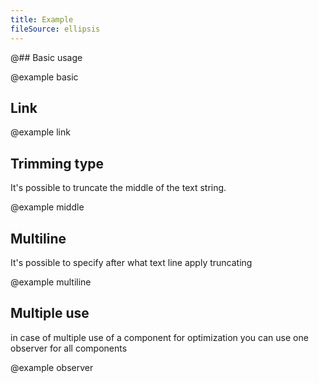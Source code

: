```yaml
---
title: Example
fileSource: ellipsis
---
```


@## Basic usage

@example basic

## Link

@example link

## Trimming type

It's possible to truncate the middle of the text string.

@example middle

## Multiline

It's possible to specify after what text line apply truncating

@example multiline

## Multiple use

in case of multiple use of a component for optimization you can use one observer for all components

@example observer
